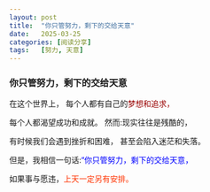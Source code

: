```yaml
---
layout: post
title:  "你只管努力，剩下的交给天意"
date:   2025-03-25
categories: [阅读分享]
tags:   [努力, 天意]
---
```


### 你只管努力，剩下的交给天意

在这个世界上， 每个人都有自己的<font color="#990000">梦想和追求， </font>

每个人都渴望成功和成就。 然而:现实往往是残酷的，  

有时候我们会遇到挫折和困难，  甚至会陷入迷茫和失落。  

但是，我相信一句话:<font color="#0000ff">“你只管努力，剩下的交给天意，</font>  

如果事与愿违，<font color="#ff3300">上天一定另有安排。  </font>  


